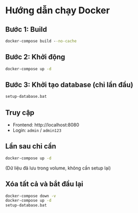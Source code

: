 # Hướng dẫn chạy Docker

## Bước 1: Build
```cmd
docker-compose build --no-cache
```

## Bước 2: Khởi động
```cmd
docker-compose up -d
```

## Bước 3: Khởi tạo database (chỉ lần đầu)
```cmd
setup-database.bat
```

## Truy cập
- Frontend: http://localhost:8080
- Login: `admin` / `admin123`

## Lần sau chỉ cần
```cmd
docker-compose up -d
```
(Dữ liệu đã lưu trong volume, không cần setup lại)

## Xóa tất cả và bắt đầu lại
```cmd
docker-compose down -v
docker-compose up -d
setup-database.bat
```
